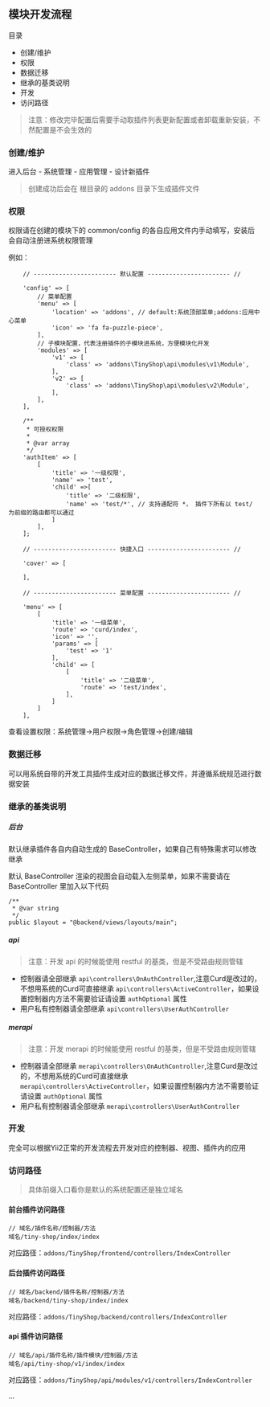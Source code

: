 ## 模块开发流程

目录

- 创建/维护
- 权限
- 数据迁移
- 继承的基类说明
- 开发
- 访问路径

> 注意：修改完毕配置后需要手动取插件列表更新配置或者卸载重新安装，不然配置是不会生效的

### 创建/维护

进入后台 - 系统管理 - 应用管理 - 设计新插件

> 创建成功后会在 根目录的 addons 目录下生成插件文件

### 权限

权限请在创建的模块下的 common/config 的各自应用文件内手动填写，安装后会自动注册进系统权限管理

例如：

```
    // ----------------------- 默认配置 ----------------------- //

    'config' => [
        // 菜单配置
        'menu' => [
            'location' => 'addons', // default:系统顶部菜单;addons:应用中心菜单
            'icon' => 'fa fa-puzzle-piece',
        ],
        // 子模块配置，代表注册插件的子模块进系统，方便模块化开发
        'modules' => [
            'v1' => [
                'class' => 'addons\TinyShop\api\modules\v1\Module',
            ],
            'v2' => [
                'class' => 'addons\TinyShop\api\modules\v2\Module',
            ],
        ],
    ],

    /**
     * 可授权权限
     *
     * @var array
     */
    'authItem' => [
        [
            'title' => '一级权限',
            'name' => 'test',
            'child' =>[
                'title' => '二级权限',
                'name' => 'test/*', // 支持通配符 *， 插件下所有以 test/ 为前缀的路由都可以通过
            ]
        ],
    ];
    
    // ----------------------- 快捷入口 ----------------------- //
    
    'cover' => [

    ],

    // ----------------------- 菜单配置 ----------------------- //

    'menu' => [
        [
            'title' => '一级菜单',
            'route' => 'curd/index',
            'icon' => '',
            'params' => [
                'test' => '1'
            ],
            'child' => [
                [
                    'title' => '二级菜单',
                    'route' => 'test/index',
                ],
            ]
        ]
    ],
```

查看设置权限：系统管理->用户权限->角色管理->创建/编辑

### 数据迁移

可以用系统自带的开发工具插件生成对应的数据迁移文件，并遵循系统规范进行数据安装

### 继承的基类说明

##### 后台

默认继承插件各自内自动生成的 BaseController，如果自己有特殊需求可以修改继承

默认 BaseController 渲染的视图会自动载入左侧菜单，如果不需要请在 BaseController 里加入以下代码

```
/**
 * @var string
 */
public $layout = "@backend/views/layouts/main";
```

##### api

> 注意：开发 api 的时候能使用 restful 的基类，但是不受路由规则管辖

- 控制器请全部继承 `api\controllers\OnAuthController`,注意Curd是改过的，不想用系统的Curd可直接继承 `api\controllers\ActiveController`，如果设置控制器内方法不需要验证请设置 `authOptional` 属性
- 用户私有控制器请全部继承 `api\controllers\UserAuthController`

##### merapi

> 注意：开发 merapi 的时候能使用 restful 的基类，但是不受路由规则管辖

- 控制器请全部继承 `merapi\controllers\OnAuthController`,注意Curd是改过的，不想用系统的Curd可直接继承 `merapi\controllers\ActiveController`，如果设置控制器内方法不需要验证请设置 `authOptional` 属性
- 用户私有控制器请全部继承 `merapi\controllers\UserAuthController`


### 开发

完全可以根据Yii2正常的开发流程去开发对应的控制器、视图、插件内的应用

### 访问路径

> 具体前缀入口看你是默认的系统配置还是独立域名

#### 前台插件访问路径

```
// 域名/插件名称/控制器/方法
域名/tiny-shop/index/index
```
对应路径：`addons/TinyShop/frontend/controllers/IndexController`

#### 后台插件访问路径

```
// 域名/backend/插件名称/控制器/方法
域名/backend/tiny-shop/index/index
```

对应路径：`addons/TinyShop/backend/controllers/IndexController`

#### api 插件访问路径

```
// 域名/api/插件名称/插件模块/控制器/方法
域名/api/tiny-shop/v1/index/index
```

对应路径：`addons/TinyShop/api/modules/v1/controllers/IndexController`

...
